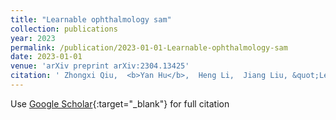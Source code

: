```yaml
---
title: "Learnable ophthalmology sam"
collection: publications
year: 2023
permalink: /publication/2023-01-01-Learnable-ophthalmology-sam
date: 2023-01-01
venue: 'arXiv preprint arXiv:2304.13425'
citation: ' Zhongxi Qiu,  <b>Yan Hu</b>,  Heng Li,  Jiang Liu, &quot;Learnable ophthalmology sam.&quot; arXiv preprint arXiv:2304.13425, 2023.'
---
```

Use [Google Scholar](https://scholar.google.com/scholar?q=Learnable+ophthalmology+sam){:target="_blank"} for full citation